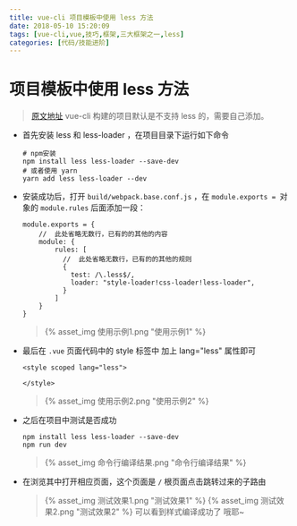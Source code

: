 ```yaml
---
title: vue-cli 项目模板中使用 less 方法
date: 2018-05-10 15:20:09
tags: [vue-cli,vue,技巧,框架,三大框架之一,less]
categories: [代码/技能进阶]
---
```


# 项目模板中使用 less 方法

> [原文地址](https://www.aaa1a.xyz/movie/guochanzipai/bc1c9e69d117b5c3be822ca22b137f08.html)
> vue-cli 构建的项目默认是不支持 less 的，需要自己添加。

- 首先安装 less 和 less-loader ，在项目目录下运行如下命令

  ```shell
  # npm安装
  npm install less less-loader --save-dev
  # 或者使用 yarn
  yarn add less less-loader --dev
  ```

- 安装成功后，打开 `build/webpack.base.conf.js` ，在 `module.exports = `对象的 `module.rules` 后面添加一段：

  ```shell
  module.exports = {
      //  此处省略无数行，已有的的其他的内容
      module: {
          rules: [
            //  此处省略无数行，已有的的其他的规则
            {
              test: /\.less$/,
              loader: "style-loader!css-loader!less-loader",
            }
          ]
      }
  }
  ```
  > {% asset_img 使用示例1.png "使用示例1" %}

- 最后在 `.vue` 页面代码中的 style 标签中 加上 lang="less" 属性即可

  ```vue
  <style scoped lang="less">

  </style>
  ```
  > {% asset_img 使用示例2.png "使用示例2" %}

- 之后在项目中测试是否成功

  ```shell
  npm install less less-loader --save-dev
  npm run dev
  ```
  > {% asset_img 命令行编译结果.png "命令行编译结果" %}

- 在浏览其中打开相应页面，这个页面是 `/` 根页面点击跳转过来的子路由
  > {% asset_img 测试效果1.png "测试效果1" %}
  > {% asset_img 测试效果2.png "测试效果2" %}
  > 可以看到样式编译成功了 哦耶~
